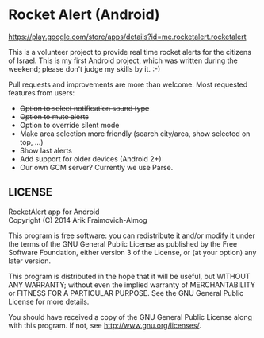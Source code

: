 Rocket Alert (Android)
===================
https://play.google.com/store/apps/details?id=me.rocketalert.rocketalert


This is a volunteer project to provide real time rocket alerts for the citizens of Israel. This is my first Android project, which was written during the weekend; please don't judge my skills by it. :-)

Pull requests and improvements are more than welcome. Most requested features from users:

* ~~Option to select notification sound type~~
* ~~Option to mute alerts~~
* Option to override silent mode
* Make area selection more friendly (search city/area, show selected on top, ...)
* Show last alerts
* Add support for older devices (Android 2+)
* Our own GCM server? Currently we use Parse.

## LICENSE

RocketAlert app for Android  
Copyright (C) 2014 Arik Fraimovich-Almog

This program is free software: you can redistribute it and/or modify
it under the terms of the GNU General Public License as published by
the Free Software Foundation, either version 3 of the License, or
(at your option) any later version.

This program is distributed in the hope that it will be useful,
but WITHOUT ANY WARRANTY; without even the implied warranty of
MERCHANTABILITY or FITNESS FOR A PARTICULAR PURPOSE.  See the
GNU General Public License for more details.

You should have received a copy of the GNU General Public License
along with this program.  If not, see <http://www.gnu.org/licenses/>.
